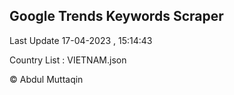 

## Google Trends Keywords Scraper 
 
Last Update 17-04-2023 , 15:14:43

Country List :
VIETNAM.json



© Abdul Muttaqin 
